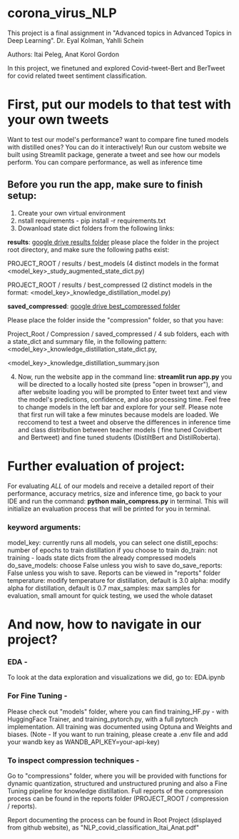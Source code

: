 # corona_virus_NLP
This project is a final assignment in "Advanced topics in Advanced Topics in Deep Learning".
Dr. Eyal Kolman, Yahlli Schein

Authors: Itai Peleg, Anat Korol Gordon

In this project, we finetuned and explored Covid-tweet-Bert and BerTweet for covid related tweet sentiment classification.


# First, put our models to that test with your own tweets
Want to test our model's performance? want to compare fine tuned models with distilled ones? You can do it interactively!
Run our custom website we built using Streamlit package, generate a tweet and see how our models perform.
You can compare performance, as well as inference time

## Before you run the app, make sure to finish setup:
1. Create your own virtual environment
2. nstall requirements - pip install -r requirements.txt
3.  Dowanload state dict folders from the following links:

**results**: [google drive results folder](https://drive.google.com/drive/folders/15cztgT7NYWh6qXfY8NOyUhsl0Speb8R8?usp=sharing)
please place the folder in the project root directory, and make sure the following paths exist:

PROJECT_ROOT / results / best_models (4 distinct models in the format <model_key>_study_augmented_state_dict.py)

PROJECT_ROOT / results / best_compressed (2 distinct models in the format: <model_key>_knowledge_distillation_model.py)

**saved_compressed**: [google drive best_compressed folder](https://drive.google.com/drive/folders/18gdVRAE-tWaN5vmmYwFD3Y9EeRD6iZgt?usp=sharing)

Please place the folder inside the "compression" folder, so that you have: 

Project_Root / Compression / saved_compressed / 4 sub folders, 
each with a state_dict and summary file, in the following pattern: 
<model_key>_knowledge_distillation_state_dict.py,     

<model_key>_knowledge_distillation_summary.json

4. Now, run the website app in the command line: 
**streamlit run app.py**
you will be directed to a locally hosted site (press "open in browser"), and after website loading you will be prompted to Enter tweet text and view the model's predictions, confidence, and also processing time. Feel free to change models in the left bar and explore for your self. Please note that first run will take a few minutes because models are loaded. 
We reccomend to test a tweet and observe the differences in inference time and class distribution between teacher models ( fine tuned Covidbert and Bertweet) and fine tuned students (DistiltBert and DistilRoberta).

# Further evaluation of project:
For evaluating *ALL* of our models and receive a detailed report of their performance, accuracy metrics, size and inference time, go back to your IDE and run the command: 
**python main_compress.py** 
in terminal. This will initialize an evaluation process that will be printed for you in terminal.
### keyword arguments:
model_key: currently runs all models, you can select one
distill_epochs: number of epochs to train distillation if you choose to train
do_train: not training - loads state dicts from the already compressed models 
do_save_models: choose False unless you wish to save 
do_save_reports: False unless you wish to save. Reports can be viewed in "reports" folder
temperature: modify temperature for distillation, default is 3.0
alpha: modify alpha for distillation, default is 0.7
max_samples: max samples for evaluation, small amount for quick testing, we used the whole dataset

# And now, how to navigate in our project?
### EDA - 
To look at the data exploration and visualizations we did, go to: EDA.ipynb
### For Fine Tuning - 
Please check out "models" folder, where you can find training_HF.py - with HuggingFace Trainer, and training_pytorch.py, with a full pytorch implementation. All training was documented using Optuna and Weights and biases. (Note - If you want to run training, please create a .env file and add your wandb key as WANDB_API_KEY=your-api-key)
### To inspect compression techniques -
Go to "compressions" folder, where you will be provided with functions for dynamic quantization, structured and unstructured pruning and also a Fine Tuning pipeline for knowledge distillation. Full reports of the compression process can be found in the reports folder (PROJECT_ROOT / compression / reports).

Report documenting the process can be found in Root Project (displayed from github website), as "NLP_covid_classification_Itai_Anat.pdf"